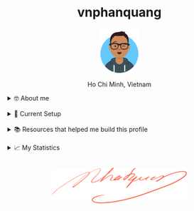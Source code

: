 <h1 align="center">vnphanquang</h1>

<p align="center">
  <a href="https://github.com/vnphanquang" target="_blank">
    <img src="./.github/images/avataaars.svg" alt="vnphanquang" height="100"/>
  </a>
</p>

<p align="center">Ho Chi Minh, Vietnam</p>

<details>
  <summary>🤓 About me</summary>

  <details align="center">
    <summary>My story</summary>
    <details align="center">
      <summary>Expand to see more of this</summary>
      <details align="center">
        <summary>Make this open to see some miracles</summary>
        <details align="center">
          <summary>You are getting there, keep going!</summary>
          <details align="center">
            <summary>You do really want to see how this ends, don't you?</summary>
            <details align="center">
              <summary>Well I have some exciting news to tell you</summary>
              <details align="center">
                <summary>You just wasted 5 seconds for this crap</summary>
                <details align="center">
                  <summary>Get your butt back to work</summary>
                  <details align="center">
                    <summary>Shame on you I have no story</summary>
                    <details align="center">
                      <summary>Okay now you are getting me annoyed...</summary>
                      <details align="center">
                        <summary>Okay okay, I will tell you my story, geez louise!</summary>
                        <details align="center">
                          <summary>It goes like this:</summary>
                          <details align="center">
                            <summary>...</summary>
                          </details>
                        </details>
                      </details>
                    </details>
                  </details>
                </details>
              </details>
            </details>
          </details>
        </details>
      </details>
    </details>
  </details>

  <br />

  My name is Quang Phan. I am a learner and a developer. This is where I dedicate my energy to the open source community.

  You are probably bored already so get back to whatever you were doing. See you out there on the field.

  In case you want to reach me, find me at `vnphanquang` on most social platforms.

  Cheers!
</details>

<br />

<details>
  <summary>💾 Current Setup</summary>
  <br />

My keyboard: [ZSA Moonlander](https://www.zsa.io/moonlander) [![monkeytype.badge]][monkeytype]

See my [.config] here for all my setup.

I mostly use Linux: [i3wm] & [polybar], [alacritty], [fish], [tmux], [neovim],

[![setup screenshot][local.images.setup]][.config]

I also use mac at work sometimes but only when i am forced too 😂.

</details>

<br />

<details>
  <summary>📚 Resources that helped me build this profile</summary>
  <br />

- [`awesome` collection of Github profiles](https://github.com/abhisheknaiidu/awesome-github-profile-readme#icons-) for inspiration
- [simpleicons](https://simpleicons.org/) for svg icons
- [getavataaars](https://getavataaars.com/) for avatar generation
- [wakatime](https://wakatime.com/dashboard), [wakatime-vscode](https://marketplace.visualstudio.com/items?itemName=WakaTime.vscode-wakatime) and the [anmol098/waka-readme-stats](https://github.com/anmol098/waka-readme-stats) github action for the coding stats section at end of this profile.

glhf!
</details>

<br />

<details>
  <summary>📈 My Statistics</summary>
  <br />

<!--START_SECTION:waka-->
![Profile Views](http://img.shields.io/badge/Profile%20Views-6-blue)

**I'm an Early 🐤** 

```text
🌞 Morning                2707 commits        ██████░░░░░░░░░░░░░░░░░░░   25.20 % 
🌆 Daytime                3695 commits        █████████░░░░░░░░░░░░░░░░   34.40 % 
🌃 Evening                4160 commits        ██████████░░░░░░░░░░░░░░░   38.73 % 
🌙 Night                  178 commits         ░░░░░░░░░░░░░░░░░░░░░░░░░   01.66 % 
```
📅 **I'm Most Productive on Friday** 

```text
Monday                   1481 commits        ███░░░░░░░░░░░░░░░░░░░░░░   13.79 % 
Tuesday                  1754 commits        ████░░░░░░░░░░░░░░░░░░░░░   16.33 % 
Wednesday                1463 commits        ███░░░░░░░░░░░░░░░░░░░░░░   13.62 % 
Thursday                 1024 commits        ██░░░░░░░░░░░░░░░░░░░░░░░   09.53 % 
Friday                   2042 commits        █████░░░░░░░░░░░░░░░░░░░░   19.01 % 
Saturday                 1716 commits        ████░░░░░░░░░░░░░░░░░░░░░   15.98 % 
Sunday                   1260 commits        ███░░░░░░░░░░░░░░░░░░░░░░   11.73 % 
```


📊 **This Week I Spent My Time On** 

```text
🕑︎ Time Zone: Asia/Ho_Chi_Minh

💬 Programming Languages: 
TypeScript               13 hrs 24 mins      ██████████░░░░░░░░░░░░░░░   40.18 % 
CSS                      4 hrs 46 mins       ████░░░░░░░░░░░░░░░░░░░░░   14.32 % 
JSON                     3 hrs 59 mins       ███░░░░░░░░░░░░░░░░░░░░░░   11.97 % 
JavaScript               3 hrs 46 mins       ███░░░░░░░░░░░░░░░░░░░░░░   11.34 % 
Markdown                 2 hrs 2 mins        ██░░░░░░░░░░░░░░░░░░░░░░░   06.10 % 

🔥 Editors: 
Neovim                   33 hrs 21 mins      █████████████████████████   100.00 % 

💻 Operating System: 
Linux                    33 hrs 21 mins      █████████████████████████   100.00 % 
```

**I Mostly Code in JavaScript** 

```text
JavaScript               24 repos            ████████░░░░░░░░░░░░░░░░░   32.88 % 
TypeScript               22 repos            ████████░░░░░░░░░░░░░░░░░   30.14 % 
HTML                     3 repos             █░░░░░░░░░░░░░░░░░░░░░░░░   04.11 % 
CSS                      2 repos             █░░░░░░░░░░░░░░░░░░░░░░░░   02.74 % 
Jupyter Notebook         1 repo              ░░░░░░░░░░░░░░░░░░░░░░░░░   01.37 % 
```




 Last Updated on 01/12/2024 00:44:39 UTC
<!--END_SECTION:waka-->

</details>


<br />

<p align="center">
  <a href="https://github.com/vnphanquang" target="_blank">
    <img src="./.github/images/signature.svg" height="80" />
  </a>
</p>

[monkeytype.badge]: https://img.shields.io/endpoint?style=for-the-badge&url=https%3A%2F%2Fmonkeytype-badge-vhd5lan7mmhz.runkit.sh%3Fmessage%3D119wpm%26label%3Dmonkeytype%26logoVariant%3Done
[monkeytype]: https://monkeytype.com/

[alacritty]: https://alacritty.org/
[polybar]: https://github.com/polybar/polybar
[i3wm]: https://i3wm.org/
[tmux]: https://github.com/tmux/tmux/wiki
[fish]: https://fishshell.com/
[neovim]: https://neovim.io/
[vscode]: https://code.visualstudio.com/
[vscode.vim]: https://marketplace.visualstudio.com/items?itemName=vscodevim.vim

[.config]: https://github.com/vnphanquang/.config
[local.images.setup]: ./.github/images/setup.png
